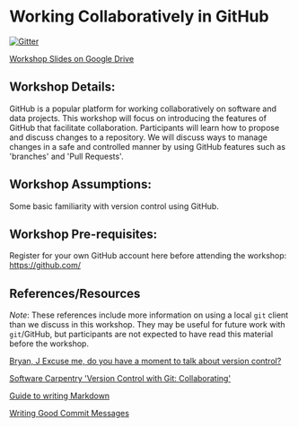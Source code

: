 # Working Collaboratively in GitHub

[![Gitter](https://badges.gitter.im/BC-UMSC-Workshops/Intro_To_GitHub.svg)](https://gitter.im/BC-UMSC-Workshops/Intro_To_GitHub?utm_source=badge&utm_medium=badge&utm_campaign=pr-badge)

[Workshop Slides on Google Drive](https://docs.google.com/presentation/d/1NcslOJVPa3c7KSglS0JbhQupsfugOICvwi6BOft-yIo/edit?usp=sharing)

## Workshop Details:
GitHub is a popular platform for working collaboratively on software and data projects. This workshop will focus on introducing the features of GitHub that facilitate collaboration. Participants will learn how to propose and discuss changes to a repository. We will discuss ways to manage changes in a safe and controlled manner by using GitHub features such as 'branches' and 'Pull Requests'.

## Workshop Assumptions: 
Some basic familiarity with version control using GitHub.

## Workshop Pre-requisites:
Register for your own GitHub account here before attending the workshop: https://github.com/

## References/Resources
*Note*: These references include more information on using a local `git` client than we discuss in this workshop. They may be useful for future work with `git`/GitHub, but participants are not expected to have read this material before the workshop.

[Bryan, J Excuse me, do you have a moment to talk about version control?](https://peerj.com/preprints/3159.pdf)

[Software Carpentry 'Version Control with Git: Collaborating'](http://swcarpentry.github.io/git-novice/08-collab/index.html)

[Guide to writing Markdown](https://guides.github.com/features/mastering-markdown/)

[Writing Good Commit Messages](https://medium.com/compass-true-north/writing-good-commit-messages-fc33af9d6321)
